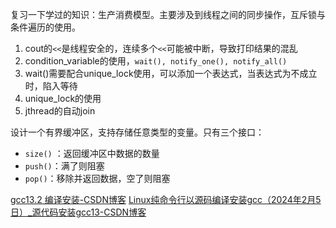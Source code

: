 复习一下学过的知识：生产消费模型。主要涉及到线程之间的同步操作，互斥锁与条件遍历的使用。
1. cout的`<<`是线程安全的，连续多个`<<`可能被中断，导致打印结果的混乱
2. condition_variable的使用，`wait(), notify_one(), notify_all()`
3. wait()需要配合unique_lock使用，可以添加一个表达式，当表达式为不成立时，陷入等待
4. unique_lock的使用
5. jthread的自动join

设计一个有界缓冲区，支持存储任意类型的变量。只有三个接口：
- `size()` ：返回缓冲区中数据的数量
- `push()`：满了则阻塞
- `pop()`：移除并返回数据，空了则阻塞

[gcc13.2 编译安装-CSDN博客](https://blog.csdn.net/sunchenkai/article/details/132713356)
[Linux纯命令行以源码编译安装gcc（2024年2月5日）_源代码安装gcc13-CSDN博客](https://blog.csdn.net/m0_73062333/article/details/136050031)
